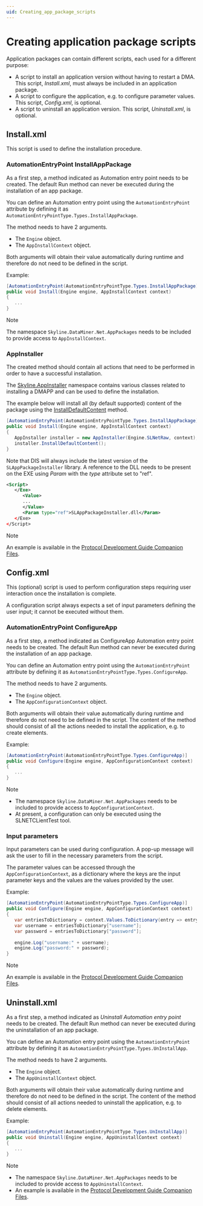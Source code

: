 ```yaml
---
uid: Creating_app_package_scripts
---
```


# Creating application package scripts

Application packages can contain different scripts, each used for a different purpose:

- A script to install an application version without having to restart a DMA. This script, *Install.xml*, must always be included in an application package.
- A script to configure the application, e.g. to configure parameter values. This script, *Config.xml*, is optional.
- A script to uninstall an application version. This script, *Uninstall.xml*, is optional.

## Install.xml

This script is used to define the installation procedure.

### AutomationEntryPoint InstallAppPackage

As a first step, a method indicated as Automation entry point needs to be created. The default Run method can never be executed during the installation of an app package.

You can define an Automation entry point using the `AutomationEntryPoint` attribute by defining it as `AutomationEntryPointType.Types.InstallAppPackage`.

The method needs to have 2 arguments.

- The `Engine` object.
- The `AppInstallContext` object.

Both arguments will obtain their value automatically during runtime and therefore do not need to be defined in the script.

Example:

```csharp
[AutomationEntryPoint(AutomationEntryPointType.Types.InstallAppPackage)]
public void Install(Engine engine, AppInstallContext context)
{
   ...
}
```

> [!NOTE]
> The namespace `Skyline.DataMiner.Net.AppPackages` needs to be included to provide access to `AppInstallContext`.

### AppInstaller

The created method should contain all actions that need to be performed in order to have a successful installation.

The [Skyline.AppInstaller](xref:Skyline.AppInstaller) namespace contains various classes related to installing a DMAPP and can be used to define the installation.

The example below will install all (by default supported) content of the package using the [InstallDefaultContent](xref:Skyline.AppInstaller.AppInstaller.InstallDefaultContent) method.

```csharp
[AutomationEntryPoint(AutomationEntryPointType.Types.InstallAppPackage)]
public void Install(Engine engine, AppInstallContext context)
{
   AppInstaller installer = new AppInstaller(Engine.SLNetRaw, context);
   installer.InstallDefaultContent();
}
```

Note that DIS will always include the latest version of the `SLAppPackageInstaller` library. A reference to the DLL needs to be present on the EXE using *Param* with the *type* attribute set to "ref".

```xml
<Script>
   </Exe>
      <Value>
      ...
      </Value>
      <Param type="ref">SLAppPackageInstaller.dll</Param>
   </Exe>
</Script>
```

> [!NOTE]
> An example is available in the [Protocol Development Guide Companion Files](https://community.dataminer.services/documentation/protocol-development-guide-companion-files/).

## Config.xml

This (optional) script is used to perform configuration steps requiring user interaction once the installation is complete.

A configuration script always expects a set of input parameters defining the user input; it cannot be executed without them.

### AutomationEntryPoint ConfigureApp

As a first step, a method indicated as ConfigureApp Automation entry point needs to be created. The default Run method can never be executed during the installation of an app package.

You can define an Automation entry point using the `AutomationEntryPoint` attribute by defining it as `AutomationEntryPointType.Types.ConfigureApp`.

The method needs to have 2 arguments.

- The `Engine` object.
- The `AppConfigurationContext` object.

Both arguments will obtain their value automatically during runtime and therefore do not need to be defined in the script. The content of the method should consist of all the actions needed to install the application, e.g. to create elements.

Example:

```csharp
[AutomationEntryPoint(AutomationEntryPointType.Types.ConfigureApp)]
public void Configure(Engine engine, AppConfigurationContext context)
{
   ...
}
```

> [!NOTE]
> - The namespace `Skyline.DataMiner.Net.AppPackages` needs to be included to provide access to `AppConfigurationContext`.
> - At present, a configuration can only be executed using the SLNETCLientTest tool.

### Input parameters

Input parameters can be used during configuration. A pop-up message will ask the user to fill in the necessary parameters from the script.

The parameter values can be accessed through the `AppConfigurationContext`, as a dictionary where the keys are the input parameter keys and the values are the values provided by the user.

Example:

```csharp
[AutomationEntryPoint(AutomationEntryPointType.Types.ConfigureApp)]
public void Configure(Engine engine, AppConfigurationContext context)
{
   var entriesToDictionary = context.Values.ToDictionary(entry => entry.ID, entry => entry.Value);
   var username = entriesToDictionary["username"];
   var password = entriesToDictionary["password"];
   
   engine.Log("username:" + username);
   engine.Log("password:" + password);
}
```

> [!NOTE]
> An example is available in the [Protocol Development Guide Companion Files](https://community.dataminer.services/documentation/protocol-development-guide-companion-files/).

## Uninstall.xml

As a first step, a method indicated as *Uninstall Automation entry point* needs to be created. The default Run method can never be executed during the uninstallation of an app package.

You can define an Automation entry point using the `AutomationEntryPoint` attribute by defining it as `AutomationEntryPointType.Types.UnInstallApp`.

The method needs to have 2 arguments.

- The `Engine` object.
- The `AppUninstallContext` object.

Both arguments will obtain their value automatically during runtime and therefore do not need to be defined in the script. The content of the method should consist of all actions needed to uninstall the application, e.g. to delete elements.

Example:

```csharp
[AutomationEntryPoint(AutomationEntryPointType.Types.UnInstallApp)]
public void Uninstall(Engine engine, AppUninstallContext context)
{
   ...
}
```

> [!NOTE]
>
> - The namespace `Skyline.DataMiner.Net.AppPackages` needs to be included to provide access to `AppUninstallContext`.
> - An example is available in the [Protocol Development Guide Companion Files](https://community.dataminer.services/documentation/protocol-development-guide-companion-files/).
